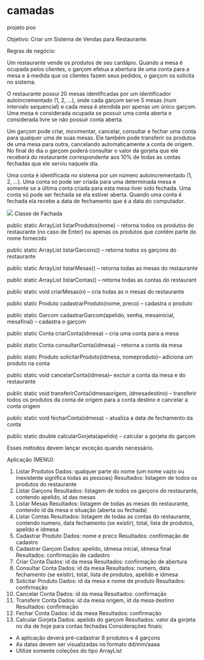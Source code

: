 # camadas
projeto poo

Objetivo: Criar um Sistema de Vendas para Restaurante.

Regras de negócio:

Um restaurante vende os produtos de seu cardápio. Quando a mesa é ocupada pelos clientes, o garçom
efetua a abertura de uma conta para a mesa e à medida que os clientes fazem seus pedidos, o garçom os solicita no
sistema.

O restaurante possui 20 mesas identificadas por um identificador autoincrementado (1, 2, ...), onde cada
garçom serve 5 mesas (num intervalo sequencial) e cada mesa é atendida por apenas um único garçom. Uma mesa é
considerada ocupada se possuir uma conta aberta e considerada livre se não possuir conta aberta.

Um garçom pode criar, movimentar, cancelar, consultar e fechar uma conta para qualquer uma de suas
mesas. Ele também pode transferir os produtos de uma mesa para outra, cancelando automaticamente a conta de
origem. No final do dia o garçom poderá consultar o valor da gorjeta que ele receberá do restaurante
correspondente aos 10% de todas as contas fechadas que ele serviu naquele dia.

Uma conta é identificada no sistema por um número autoincrementado (1, 2, ...).
Uma conta só pode ser criada para uma determinada mesa e somente se a última conta criada para esta
mesa tiver sido fechada. Uma conta só pode ser fechada se ela estiver aberta. Quando uma conta é fechada ela
recebe a data de fechamento que é a data do computador.


<img src="http://helderrangel.com.br/imagens/diagramapoo.png">
   Classe de Fachada
   
   public static ArrayList<Produto> listarProdutos(nome) - retorna todos os produtos do restaurante (no caso de Enter) ou
apenas os produtos que contém parte do nome fornecido
   
  public static ArrayList<Garcom> listarGarcons() – retorna todos os garçons do restaurante
   
  public static ArrayList<Mesa> listarMesas() – retorna todas as mesas do restaurante
   
  public static ArrayList<Conta> listarContas() – retorna todas as contas do restaurant
   
  public static void criarMesas(n) – cria todas as n mesas do restaurante
  
  public static Produto cadastrarProduto(nome, preco) – cadastra o produto
  
  public static Garcom cadastrarGarcom(apelido, senha, mesainicial, mesafinal) – cadastra o garçom
  
  public static Conta criarConta(idmesa) – cria uma conta para a mesa
  
  public static Conta consultarConta(idmesa) – retorna a conta da mesa
  
  public static Produto solicitarProduto(idmesa, nomeproduto)– adiciona um produto na conta
  
  public static void cancelarConta(idmesa)– excluir a conta da mesa e do restaurante
  
  public static void transferirConta(idmesaorigem, idmesadestino) – transferir todos os produtos da conta de origem para a conta destino e cancelar a conta origem
  
  public static void fecharConta(idmesa) – atualiza a data de fechamento da conta
  
  public static double calcularGorjeta(apelido) – calcular a gorjeta do garçom
  
  Esses métodos devem lançar exceção quando necessário.
  
  
  
  Aplicação (MENU):
1. Listar Produtos Dados: qualquer parte do nome (um nome vazio ou inexistente significa todas as
pessoas)
Resultados: listagem de todos os produtos do restaurante
2. Listar Garçons Resultados: listagem de todos os garçons do restaurante, contendo apelido, id das
mesas
3. Listar Mesas Resultados: listagem de todas as mesas do restaurante, contendo id da mesa e situação
(aberta ou fechada)
4. Listar Contas Resultados: listagem de todas as contas do restaurante, contendo numero, data
fechamento (se existir), total, lista de produtos, apelido e idmesa
5. Cadastrar Produto Dados: nome e preco
Resultados: confirmação de cadastro
6. Cadastrar Garçom Dados: apelido, idmesa inicial, idmesa final
Resultados: confirmação de cadastro
7. Criar Conta Dados: id da mesa
Resultados: confirmação de abertura
8. Consultar Conta Dados: id da mesa
Resultados: numero, data fechamento (se existir), total, lista de produtos, apelido e
idmesa
9. Solicitar Produto Dados: id da mesa e nome de produto
Resultados: confirmação
10. Cancelar Conta Dados: id da mesa
Resultados: confirmação
11. Transferir Conta Dados: id da mesa origem, id da mesa destino
Resultados: confirmação
12. Fechar Conta Dados: id da mesa
Resultados: confirmação
13. Calcular Gorjeta Dados: apelido do garçom
Resultados: valor da gorjeta no dia de hoje para contas fechadas
Considerações finais:
*  A aplicação deverá pré-cadastrar 8 produtos e 4 garçons
*  As datas devem ser visualizadas no formato dd/mm/aaaa
*  Utilize somente coleções do tipo ArrayList
